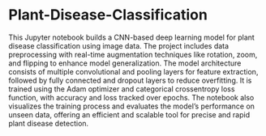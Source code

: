 # Plant-Disease-Classification

This Jupyter notebook builds a CNN-based deep learning model for plant disease classification using image data. The project includes data preprocessing with real-time augmentation techniques like rotation, zoom, and flipping to enhance model generalization. The model architecture consists of multiple convolutional and pooling layers for feature extraction, followed by fully connected and dropout layers to reduce overfitting. It is trained using the Adam optimizer and categorical crossentropy loss function, with accuracy and loss tracked over epochs. The notebook also visualizes the training process and evaluates the model’s performance on unseen data, offering an efficient and scalable tool for precise and rapid plant disease detection.
